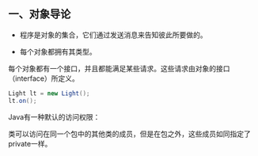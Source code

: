## 一、对象导论

- 程序是对象的集合，它们通过发送消息来告知彼此所要做的。

- 每个对象都拥有其类型。

每个对象都有一个接口，并且都能满足某些请求。这些请求由对象的接口（interface）所定义。

```java
Light lt = new Light();
lt.on();
```

Java有一种默认的访问权限：

类可以访问在同一个包中的其他类的成员，但是在包之外，这些成员如同指定了private一样。